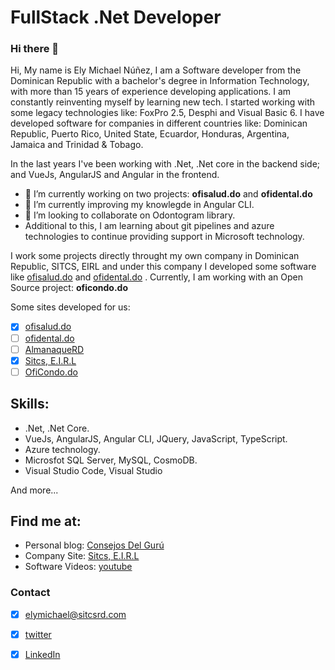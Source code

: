 # FullStack .Net Developer
### Hi there 👋

Hi, My name is Ely Michael Núñez, I am a Software developer from the Dominican Republic with a bachelor's degree in Information Technology, with more than 15 years of experience developing applications. I am constantly reinventing myself by learning new tech. I started working with some legacy technologies like: FoxPro 2.5, Desphi and Visual Basic 6. I have developed software for companies in different countries like: Dominican Republic, Puerto Rico, United State, Ecuardor, Honduras, Argentina, Jamaica and Trinidad & Tobago. 

In the last years I've been working with .Net, .Net core in the backend side; and VueJs, AngularJS and Angular in the frontend. 


- 🔭 I’m currently working on two projects: <b>ofisalud.do</b> and <b>ofidental.do</b>
- 🌱 I’m currently improving my knowlegde in Angular CLI.
- 👯 I’m looking to collaborate on Odontogram library.
- Additional to this, I am learning about git pipelines and azure technologies to continue providing support in Microsoft technology.

I work some projects directly throught my own company in Dominican Republic, SITCS, EIRL and under this company I developed some software  like <a href='http://www.ofisalud.do/app'>ofisalud.do</a> and <a href='http://www.ofidental.do/app'>ofidental.do</a> . Currently, I am working with an Open Source 
project: <b>oficondo.do</b>


Some sites developed for us:

- [x] <a href='http://www.ofisalud.do/app'>ofisalud.do</a>
- [ ] <a href='http://www.ofidental.do/app'>ofidental.do</a>
- [ ] <a href='http://www.almanaquerd.com'>AlmanaqueRD</a>
- [x] <a href='http://www.sitcsrd.com'>Sitcs, E.I.R.L</a>
- [ ] <a href=''>OfiCondo.do</a>

## Skills:

- .Net, .Net Core.
- VueJs, AngularJS, Angular CLI, JQuery, JavaScript, TypeScript.
- Azure technology.
- Microsfot SQL Server, MySQL, CosmoDB.
- Visual Studio Code, Visual Studio

And more...

## Find me at:
- Personal blog: <a href="http://consejosdelguru.blogspot.com/">Consejos Del Gurú</a>
- Company Site: <a href="http://www.sitcsrd.com/">Sitcs, E.I.R.L</a>
- Software Videos: <a href="https://www.youtube.com/channel/UCcv8RxrK7QnPRCkAyaEeYtw">youtube</a>

### Contact
- [x] <a href='mailto:elymichael@sitcsrd.com'>elymichael@sitcsrd.com</a>
- [x] <a href='https://twitter.com/ely_michael'>twitter</a>
- [x] <a href='https://www.linkedin.com/in/ely-n%C3%BA%C3%B1ez-6296375a/'>LinkedIn</a>

